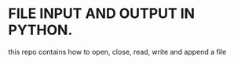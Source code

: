 # FILE INPUT AND OUTPUT IN PYTHON.

this repo contains how to open, close, read, write and append a file
